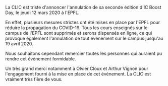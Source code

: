 La CLIC est triste d'annoncer l'annulation de sa seconde édition d'IC Boost Day, le jeudi 12 mars 2020 à l'EPFL.

En effet, plusieurs mesures strictes ont été mises en place par l'EPFL pour réduire la propagation du COVID-19. Tous les cours enseignés sur le campus de l'EPFL sont supprimés et serons dispensés en ligne, ce qui provoque également l'annulation de tout événement sur le campus jusqu'au 19 avril 2020.

Nous souhaitons cependant remercier toutes les personnes qui auraient pu rendre cet événement formidable.

Un très grand merci notamment à Olvier Cloux et Arthur Vignon pour l'engagement fourni à la mise en place de cet événement. La CLIC est vraiment très fière de vous.
